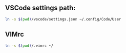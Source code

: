 ## VSCode settings path:

```bash
ln -s $(pwd)/vscode/settings.json ~/.config/Code/User
```

## VIMrc
```bash
ln -s $(pwd)/.vimrc ~/
```
